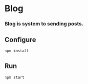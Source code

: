 # Blog

### Blog is system to sending posts.

## Configure
```bash
npm install
```

## Run 
```bash
npm start
```